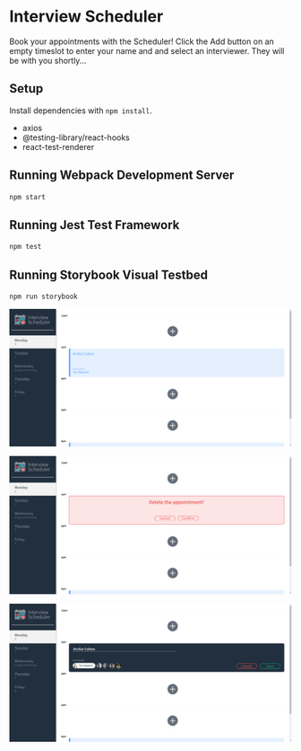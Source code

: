 # Interview Scheduler

Book your appointments with the Scheduler! Click the Add button on an empty timeslot to enter your name and and select an interviewer. They will be with you shortly... 

## Setup

Install dependencies with `npm install`.
* axios
* @testing-library/react-hooks
* react-test-renderer

## Running Webpack Development Server

```sh
npm start
```

## Running Jest Test Framework

```sh
npm test
```

## Running Storybook Visual Testbed

```sh
npm run storybook
```
!["Shows Booked Appointment"](https://github.com/monica-li205/scheduler/blob/master/docs/scrnli_16_12_2020_20-01-22.png?raw=true)

!["Shows Confirm Screen when Deleting an Appointment"](https://github.com/monica-li205/scheduler/blob/master/docs/scrnli_16_12_2020_20-01-42.png?raw=true)

!["Shows Create or Edit an Appointment"](https://github.com/monica-li205/scheduler/blob/master/docs/scrnli_16_12_2020_20-01-55.png?raw=true)
